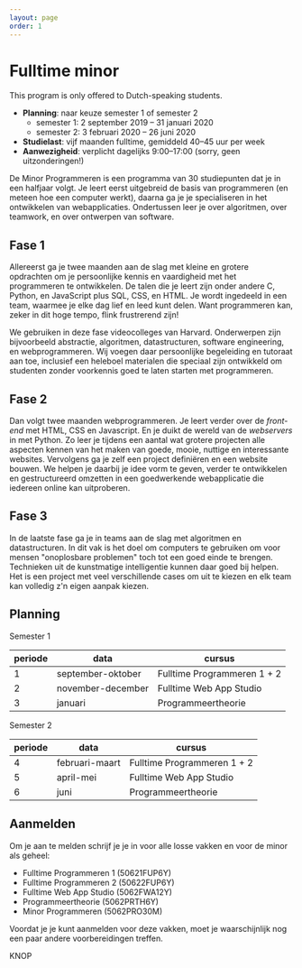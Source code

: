 ```yaml
---
layout: page
order: 1
---
```


# Fulltime minor

This program is only offered to Dutch-speaking students.

- **Planning**: naar keuze semester 1 of semester 2
    - semester 1: 2 september 2019 – 31 januari 2020
    - semester 2: 3 februari 2020 – 26 juni 2020
- **Studielast**: vijf maanden fulltime, gemiddeld 40–45 uur per week
- **Aanwezigheid**: verplicht dagelijks 9:00–17:00 (sorry, geen uitzonderingen!)

De Minor Programmeren is een programma van 30 studiepunten dat je in een halfjaar volgt. Je leert eerst uitgebreid de basis van programmeren (en meteen hoe een computer werkt), daarna ga je je specialiseren in het ontwikkelen van webapplicaties. Ondertussen leer je over algoritmen, over teamwork, en over ontwerpen van software.

## Fase 1

Allereerst ga je twee maanden aan de slag met kleine en grotere opdrachten om je persoonlijke kennis en vaardigheid met het programmeren te ontwikkelen. De talen die je leert zijn onder andere C, Python, en JavaScript plus SQL, CSS, en HTML. Je wordt ingedeeld in een team, waarmee je elke dag lief en leed kunt delen. Want programmeren kan, zeker in dit hoge tempo, flink frustrerend zijn!

We gebruiken in deze fase videocolleges van Harvard. Onderwerpen zijn bijvoorbeeld abstractie, algoritmen, datastructuren, software engineering, en webprogrammeren. Wij voegen daar persoonlijke begeleiding en tutoraat aan toe, inclusief een heleboel materialen die speciaal zijn ontwikkeld om studenten zonder voorkennis goed te laten starten met programmeren.

## Fase 2

Dan volgt twee maanden webprogrammeren. Je leert verder over de *front-end* met HTML, CSS en Javascript. En je duikt de wereld van de *webservers* in met Python. Zo leer je tijdens een aantal wat grotere projecten alle aspecten kennen van het maken van goede, mooie, nuttige en interessante websites. Vervolgens ga je zelf een project definiëren en een website bouwen. We helpen je daarbij je idee vorm te geven, verder te ontwikkelen en gestructureerd omzetten in een goedwerkende webapplicatie die iedereen online kan uitproberen.

## Fase 3

In de laatste fase ga je in teams aan de slag met algoritmen en datastructuren. In dit vak is het doel om computers te gebruiken om voor mensen "onoplosbare problemen" toch tot een goed einde te brengen. Technieken uit de kunstmatige intelligentie kunnen daar goed bij helpen. Het is een project met veel verschillende cases om uit te kiezen en elk team kan volledig z'n eigen aanpak kiezen.


## Planning

Semester 1

| periode | data              | cursus                      |  
| ------- | ----------------- | --------------------------- |  
| 1       | september-oktober | Fulltime Programmeren 1 + 2 |  
| 2       | november-december | Fulltime Web App Studio     |  
| 3       | januari           | Programmeertheorie           |  

Semester 2

| periode | data           | cursus                      |  
| ------- | -------------- | --------------------------- |  
| 4       | februari-maart | Fulltime Programmeren 1 + 2 |  
| 5       | april-mei      | Fulltime Web App Studio     |  
| 6       | juni           | Programmeertheorie           |  


## Aanmelden

Om je aan te melden schrijf je je in voor alle losse vakken en voor de minor als geheel:

- Fulltime Programmeren 1 (50621FUP6Y)
- Fulltime Programmeren 2 (50622FUP6Y)
- Fulltime Web App Studio (5062FWA12Y)
- Programmeertheorie (5062PRTH6Y)
- Minor Programmeren (5062PRO30M)

Voordat je je kunt aanmelden voor deze vakken, moet je waarschijnlijk nog een paar andere voorbereidingen treffen.

KNOP
